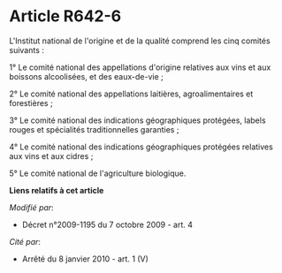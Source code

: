 # Article R642-6

L'Institut national de l'origine et de la qualité comprend les cinq comités suivants : 

1° Le comité national des appellations d'origine relatives aux vins et aux boissons alcoolisées, et des eaux-de-vie ; 

2° Le comité national des appellations laitières, agroalimentaires et forestières ; 

3° Le comité national des indications géographiques protégées, labels rouges et spécialités traditionnelles garanties ; 

4° Le comité national des indications géographiques protégées relatives aux vins et aux cidres ; 

5° Le comité national de l'agriculture biologique.

**Liens relatifs à cet article**

_Modifié par_:

  - Décret n°2009-1195 du 7 octobre 2009 - art. 4

_Cité par_:

  - Arrêté du 8 janvier 2010 - art. 1 (V)
